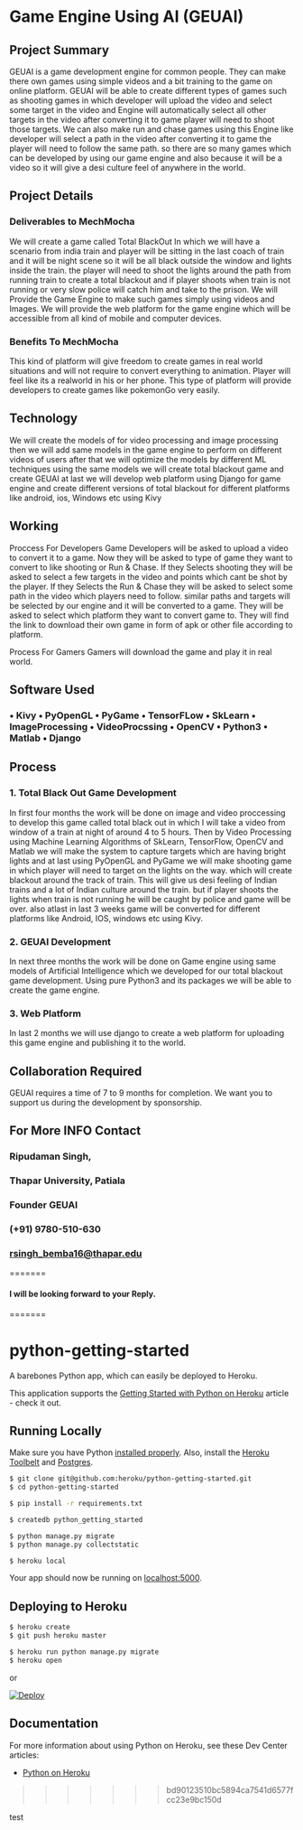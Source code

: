 # Game Engine Using AI (GEUAI)


## Project Summary
GEUAI is a game development engine for common people. They can make there own games using simple videos and a bit training to the game on online platform. GEUAI will be able to create different types of games such as shooting games in which developer will upload the video and select some target in the video and Engine will automatically select all other targets in the video after converting it to game  player will need to shoot those targets. We can also make run and chase games using this Engine like developer will select a path in the video after converting it to game the player will need to follow the same path. so there are so many games which can be developed by using our game engine and also because it will be a video so it will give a desi culture feel of anywhere in the world.


## Project Details

### Deliverables to MechMocha
We will create a game called Total BlackOut In which we will have a scenario from india train and player will be sitting in the last coach of train and it will be night scene so it will be all black outside the window and lights inside the train. the player will need to shoot the lights around the path from running train to create a total blackout and if player shoots when train is not running or very slow police will catch him and take to the prison.
We will Provide the Game Engine to make such games simply using videos and Images. 
We will provide the web platform for the game engine which will be accessible from all kind of mobile and computer devices.

### Benefits To MechMocha
This kind of platform will give freedom to create games in real world situations and will not require to convert everything to animation.
Player will feel like its a realworld in his or her phone.
This type of platform will provide developers to create games like pokemonGo very easily.


## Technology
We will create the models of for video processing and image processing then we will add same models in the game engine to perform on different videos of users after that we will optimize the models by different ML techniques using the same models we will create total blackout game and create GEUAI at last we will develop web platform using Django for game engine and create different versions of total blackout for different platforms like android, ios, Windows etc using Kivy


## Working
Proccess For Developers
Game Developers will be asked to upload a video to convert it to a game.
Now they will be asked to type of game they want to convert to like shooting or Run & Chase.
If they Selects shooting they will be asked to select a few targets in the video and points which cant be shot by the player.
If they Selects the Run & Chase they will be asked to select some path in the video which players need to follow.
similar paths and targets will be selected by our engine and it will be converted to a game.
They will be asked to select which platform they want to convert game to.
They will find the link to download their own game in form of apk or other file according to platform.

Process For Gamers
Gamers will download the game and play it in real world.


## Software Used

### • Kivy • PyOpenGL •	PyGame • TensorFLow • SkLearn •	ImageProcessing • VideoProcssing • OpenCV •	Python3 • Matlab • Django


## Process

### 1. Total Black Out Game Development
In first four months the work will be done on image and video proccessing to develop this game called total black out in which I will take a video from window of a train at night of around 4 to 5 hours. Then by Video Processing using Machine Learning Algorithms of SkLearn, TensorFlow, OpenCV and Matlab we will make the system to capture targets which are having bright lights and at last using PyOpenGL and PyGame we will make shooting game in which player will need to target on the lights on the way. which will create blackout around the track of train. This will give us desi feeling of Indian trains and a lot of Indian culture around the train. but if player shoots the lights when train is not running he will be caught by police and game will be over. also atlast in last 3 weeks game will be converted for different platforms like Android, IOS, windows etc using Kivy.

### 2. GEUAI Development
In next three months the work will be done on Game engine using same models of Artificial Intelligence which we developed for our total blackout game development. Using pure Python3 and its packages we will be able to create the game engine.

### 3. Web Platform
In last 2 months we will use django to create a web platform for uploading this game engine and publishing it to the world.


## Collaboration Required
GEUAI requires a time of 7 to 9 months for completion. We want you to support us during the development by sponsorship.




## For More INFO Contact
### Ripudaman Singh,
### Thapar University, Patiala
### Founder GEUAI
### (+91) 9780-510-630
### rsingh_bemba16@thapar.edu

=======

#### I will be looking forward to your Reply.

=======





# python-getting-started

A barebones Python app, which can easily be deployed to Heroku.

This application supports the [Getting Started with Python on Heroku](https://devcenter.heroku.com/articles/getting-started-with-python) article - check it out.


## Running Locally

Make sure you have Python [installed properly](http://install.python-guide.org).  Also, install the [Heroku Toolbelt](https://toolbelt.heroku.com/) and [Postgres](https://devcenter.heroku.com/articles/heroku-postgresql#local-setup).

```sh
$ git clone git@github.com:heroku/python-getting-started.git
$ cd python-getting-started

$ pip install -r requirements.txt

$ createdb python_getting_started

$ python manage.py migrate
$ python manage.py collectstatic

$ heroku local
```

Your app should now be running on [localhost:5000](http://localhost:5000/).


## Deploying to Heroku

```sh
$ heroku create
$ git push heroku master

$ heroku run python manage.py migrate
$ heroku open
```
or

[![Deploy](https://www.herokucdn.com/deploy/button.png)](https://heroku.com/deploy)


## Documentation

For more information about using Python on Heroku, see these Dev Center articles:

- [Python on Heroku](https://devcenter.heroku.com/categories/python)
>>>>>>> bd90123510bc5894ca7541d6577fcc23e9bc150d

test
